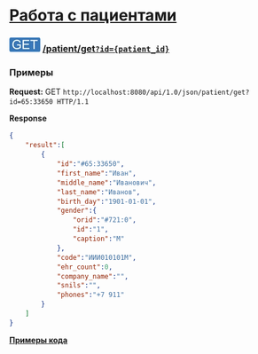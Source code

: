 [Работа с пациентами](../index.md)
==================================

### ![GET](../../../../img/get.png) [/patient/get`?id={patient_id}`](../index.md)

### Примеры

**Request:** GET `http://localhost:8080/api/1.0/json/patient/get?id=65:33650 HTTP/1.1`

**Response**
```json
{
    "result":[
        {
            "id":"#65:33650",
            "first_name":"Иван",
            "middle_name":"Иванович",
            "last_name":"Иванов",
            "birth_day":"1901-01-01",
            "gender":{
                "orid":"#721:0",
                "id":"1",
                "caption":"М"
            },
            "code":"ИИИ010101М",
            "ehr_count":0,
            "company_name":"",
            "snils":"",
            "phones":"+7 911"
        }
    ]
}
```

**[Примеры кода](getCode.md)**